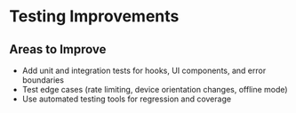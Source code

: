 # Testing Improvements

## Areas to Improve
- Add unit and integration tests for hooks, UI components, and error boundaries
- Test edge cases (rate limiting, device orientation changes, offline mode)
- Use automated testing tools for regression and coverage
